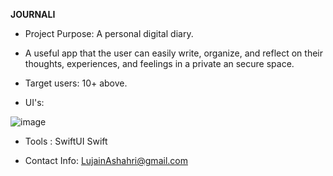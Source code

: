 **JOURNALI**

- Project Purpose: A personal digital diary.

- A useful app that the user can easily write, organize, and reflect on their thoughts, experiences, and feelings in a private an secure space.

- Target users: 10+ above.

- UI's:

![image](https://github.com/user-attachments/assets/d66aea23-e453-4889-895d-878826b48a06)

- Tools :
SwiftUI
Swift

- Contact Info:
LujainAshahri@gmail.com
